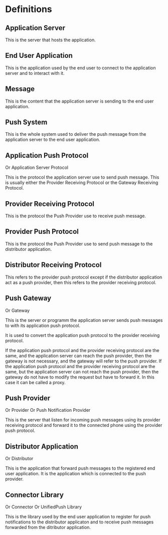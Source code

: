 # Definitions

## Application Server

This is the server that hosts the application.

## End User Application

This is the application used by the end user to connect to the application server and to interact with it.

## Message

This is the content that the application server is sending to the end user application.

## Push System

This is the whole system used to deliver the push message from the application server to the end user application.

## Application Push Protocol
Or Application Server Protocol

This is the protocol the application server use to send push message. This is usually either the Provider Receiving Protocol or the Gateway Receiving Protocol.

## Provider Receiving Protocol

This is the protocol the Push Provider use to receive push message.

## Provider Push Protocol

This is the protocol the Push Provider use to send push message to the distributor application.

## Distributor Receiving Protocol

This refers to the provider push protocol except if the distributor application act as a push provider, then this refers to the provider receiving protocol.

## Push Gateway
Or Gateway

This is the server or programm the application server sends push messages to with its application push protocol. 

It is used to convert the application push protocol to the provider receiving protocol. 

If the application push protocol and the provider receiving protocol are the same, and the application server can reach the push provider, then the gateway is not necessary, and the gateway will refer to the push provider.
If the application push protocol and the provider receiving protocol are the same, but the application server can not reach the push provider, then the gateway do not have to modify the request but have to forward it. In this case it can be called a proxy.

## Push Provider
Or Provider
Or Push Notification Provider

This is the server that listen for incoming push messages using its provider receiving protocol and forward it to the connected phone using the provider push protocol.

## Distributor Application
Or Distributor

This is the application that forward push messages to the registered end user application. It is the application which is connected to the push provider.

## Connector Library
Or Connector
Or UnifiedPush Library

This is the library used by the end user application to register for push notifications to the distributor applicaton and to receive push messages forwarded from the ditributor application.

